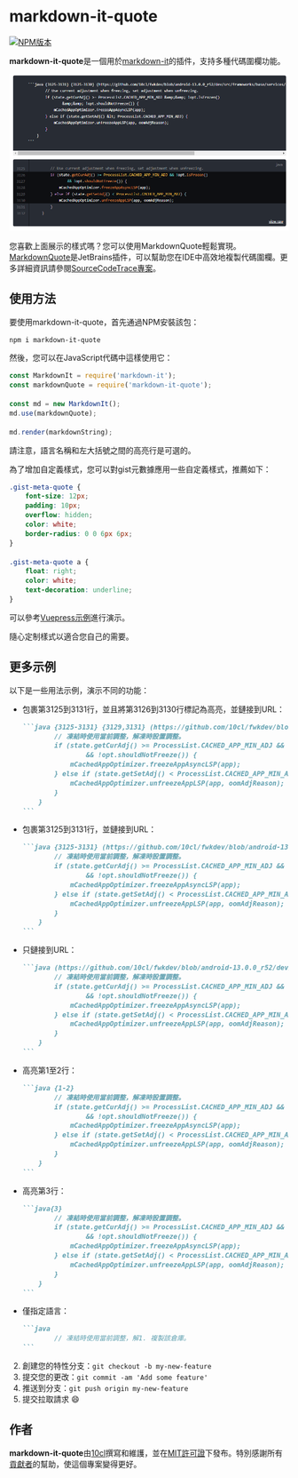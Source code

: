 # markdown-it-quote

[![NPM版本](https://img.shields.io/npm/v/markdown-it-quote.svg?style=flat)](https://npmjs.com/package/markdown-it-quote)

**markdown-it-quote**是一個用於[markdown-it](https://github.com/markdown-it/)的插件，支持多種代碼圍欄功能。

![示例](https://raw.githubusercontent.com/SourceCodeTrace/websites/main/source/.vuepress/public/images/quote_to_html.png)

您喜歡上面展示的樣式嗎？您可以使用MarkdownQuote輕鬆實現。[MarkdownQuote](https://source.toscl.com/markdown_quote/)是JetBrains插件，可以幫助您在IDE中高效地複製代碼圍欄。更多詳細資訊請參閱[SourceCodeTrace專案](https://source.toscl.com)。

## 使用方法

要使用markdown-it-quote，首先通過NPM安裝該包：

```bash
npm i markdown-it-quote
```

然後，您可以在JavaScript代碼中這樣使用它：

```js
const MarkdownIt = require('markdown-it');
const markdownQuote = require('markdown-it-quote');

const md = new MarkdownIt();
md.use(markdownQuote);

md.render(markdownString);
```

請注意，語言名稱和左大括號之間的高亮行是可選的。

為了增加自定義樣式，您可以對gist元數據應用一些自定義樣式，推薦如下：

```css
.gist-meta-quote {
    font-size: 12px;
    padding: 10px;
    overflow: hidden;
    color: white;
    border-radius: 0 0 6px 6px;
}

.gist-meta-quote a {
    float: right;
    color: white;
    text-decoration: underline;
}
```

可以參考[Vuepress示例](https://github.com/SourceCodeTrace/websites/commit/00edc82e100538169c89a914a6dac4103df37a94#diff-7ae45ad102eab3b6d7e7896acd08c427a9b25b346470d7bc6507b6481575d519R7)進行演示。

隨心定制樣式以適合您自己的需要。

## 更多示例

以下是一些用法示例，演示不同的功能：

* 包裹第3125到3131行，並且將第3126到3130行標記為高亮，並鏈接到URL：

    ````markdown
    ```java {3125-3131} {3129,3131} (https://github.com/10cl/fwkdev/blob/android-13.0.0_r52/dev/src/frameworks/base/services/core/java/com/android/server/am/OomAdjuster.java#L3125-L3131)
            // 凍結時使用當前調整，解凍時設置調整。
            if (state.getCurAdj() >= ProcessList.CACHED_APP_MIN_ADJ && !opt.isFrozen()
                    && !opt.shouldNotFreeze()) {
                mCachedAppOptimizer.freezeAppAsyncLSP(app);
            } else if (state.getSetAdj() < ProcessList.CACHED_APP_MIN_ADJ) {
                mCachedAppOptimizer.unfreezeAppLSP(app, oomAdjReason);
            }
        }
    ```
    ````

* 包裹第3125到3131行，並鏈接到URL：

    ````markdown
    ```java {3125-3131} (https://github.com/10cl/fwkdev/blob/android-13.0.0_r52/dev/src/frameworks/base/services/core/java/com/android/server/am/OomAdjuster.java#L3125-L3131)
            // 凍結時使用當前調整，解凍時設置調整。
            if (state.getCurAdj() >= ProcessList.CACHED_APP_MIN_ADJ && !opt.isFrozen()
                    && !opt.shouldNotFreeze()) {
                mCachedAppOptimizer.freezeAppAsyncLSP(app);
            } else if (state.getSetAdj() < ProcessList.CACHED_APP_MIN_ADJ) {
                mCachedAppOptimizer.unfreezeAppLSP(app, oomAdjReason);
            }
        }
    ```
    ````

* 只鏈接到URL：

    ````markdown
    ```java (https://github.com/10cl/fwkdev/blob/android-13.0.0_r52/dev/src/frameworks/base/services/core/java/com/android/server/am/OomAdjuster.java#L3125-L3131)
            // 凍結時使用當前調整，解凍時設置調整。
            if (state.getCurAdj() >= ProcessList.CACHED_APP_MIN_ADJ && !opt.isFrozen()
                    && !opt.shouldNotFreeze()) {
                mCachedAppOptimizer.freezeAppAsyncLSP(app);
            } else if (state.getSetAdj() < ProcessList.CACHED_APP_MIN_ADJ) {
                mCachedAppOptimizer.unfreezeAppLSP(app, oomAdjReason);
            }
        }
    ```
    ````

* 高亮第1至2行：

    ````markdown
    ```java {1-2}
            // 凍結時使用當前調整，解凍時設置調整。
            if (state.getCurAdj() >= ProcessList.CACHED_APP_MIN_ADJ && !opt.isFrozen()
                    && !opt.shouldNotFreeze()) {
                mCachedAppOptimizer.freezeAppAsyncLSP(app);
            } else if (state.getSetAdj() < ProcessList.CACHED_APP_MIN_ADJ) {
                mCachedAppOptimizer.unfreezeAppLSP(app, oomAdjReason);
            }
        }
    ```
    ````

* 高亮第3行：

    ````markdown
    ```java{3}
            // 凍結時使用當前調整，解凍時設置調整。
            if (state.getCurAdj() >= ProcessList.CACHED_APP_MIN_ADJ && !opt.isFrozen()
                    && !opt.shouldNotFreeze()) {
                mCachedAppOptimizer.freezeAppAsyncLSP(app);
            } else if (state.getSetAdj() < ProcessList.CACHED_APP_MIN_ADJ) {
                mCachedAppOptimizer.unfreezeAppLSP(app, oomAdjReason);
            }
        }
    ```
    ````

* 僅指定語言：

    ````markdown
    ```java
            // 凍結時使用當前調整，解1. 複製該倉庫。
    ```
    ````


2. 創建您的特性分支：`git checkout -b my-new-feature`
3. 提交您的更改：`git commit -am 'Add some feature'`
4. 推送到分支：`git push origin my-new-feature`
5. 提交拉取請求 😄

## 作者

**markdown-it-quote**由[10cl](https://github.com/10cl)撰寫和維護，並在[MIT許可證](./LICENSE)下發布。特別感謝所有[貢獻者](https://github.com/10cl/markdown-it-quote/contributors)的幫助，使這個專案變得更好。
